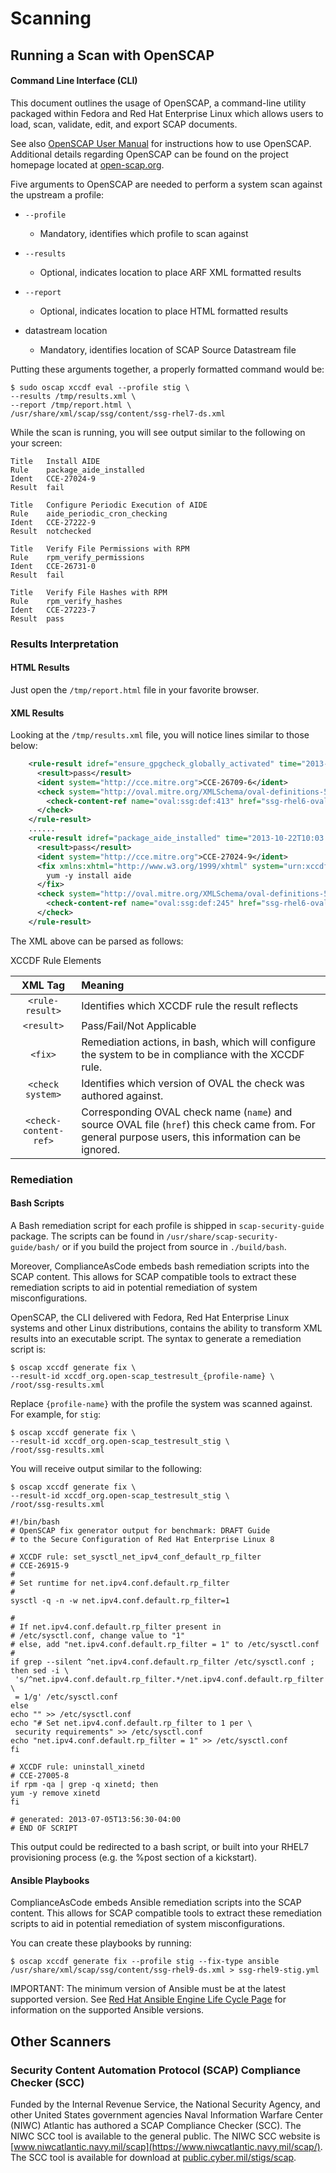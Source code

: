 # Scanning
## Running a Scan with OpenSCAP

#### Command Line Interface (CLI)
This document outlines the usage of OpenSCAP, a command-line utility packaged within Fedora and Red Hat Enterprise Linux which allows users to load, scan, validate, edit, and export SCAP documents.

See also [OpenSCAP User Manual](https://static.open-scap.org/openscap-1.3/oscap_user_manual.html) for instructions how to use OpenSCAP.
Additional details regarding OpenSCAP can be found on the project homepage located at [open-scap.org](http://open-scap.org/).

Five arguments to OpenSCAP are needed to perform a system scan against the upstream a profile:

* `--profile`
  * Mandatory, identifies which profile to scan against

* `--results`
  * Optional, indicates location to place ARF XML formatted results

* `--report`
  * Optional, indicates location to place HTML formatted results

* datastream location
  * Mandatory, identifies location of SCAP Source Datastream file

Putting these arguments together, a properly formatted command would be:

```
$ sudo oscap xccdf eval --profile stig \
--results /tmp/results.xml \
--report /tmp/report.html \
/usr/share/xml/scap/ssg/content/ssg-rhel7-ds.xml
```

While the scan is running, you will see output similar to the following on your screen:

```
Title   Install AIDE
Rule    package_aide_installed
Ident   CCE-27024-9
Result  fail

Title   Configure Periodic Execution of AIDE
Rule    aide_periodic_cron_checking
Ident   CCE-27222-9
Result  notchecked

Title   Verify File Permissions with RPM
Rule    rpm_verify_permissions
Ident   CCE-26731-0
Result  fail

Title   Verify File Hashes with RPM
Rule    rpm_verify_hashes
Ident   CCE-27223-7
Result  pass
```

### Results Interpretation

#### HTML Results

Just open the `/tmp/report.html` file in your favorite browser.

#### XML Results

Looking at the `/tmp/results.xml` file, you will notice lines similar to those below:

```xml
    <rule-result idref="ensure_gpgcheck_globally_activated" time="2013-10-22T10:03:43" severity="high" weight="1.000000">
      <result>pass</result>
      <ident system="http://cce.mitre.org">CCE-26709-6</ident>
      <check system="http://oval.mitre.org/XMLSchema/oval-definitions-5">
        <check-content-ref name="oval:ssg:def:413" href="ssg-rhel6-oval.xml"/>
      </check>
    </rule-result>
    ......
    <rule-result idref="package_aide_installed" time="2013-10-22T10:03:43" severity="medium" weight="1.000000">
      <result>pass</result>
      <ident system="http://cce.mitre.org">CCE-27024-9</ident>
      <fix xmlns:xhtml="http://www.w3.org/1999/xhtml" system="urn:xccdf:fix:script:sh">
        yum -y install aide
      </fix>
      <check system="http://oval.mitre.org/XMLSchema/oval-definitions-5">
        <check-content-ref name="oval:ssg:def:245" href="ssg-rhel6-oval.xml"/>
      </check>
    </rule-result>
```

The XML above can be parsed as follows:

XCCDF Rule Elements

|        XML Tag        | Meaning                                                                                                                                                |
|:---------------------:|:-------------------------------------------------------------------------------------------------------------------------------------------------------|
|    `<rule-result>`    | Identifies which XCCDF rule the result reflects                                                                                                        |
|      `<result>`       | Pass/Fail/Not Applicable                                                                                                                               |
|        `<fix>`        | Remediation actions, in bash, which will configure the system to be in compliance with the XCCDF rule.                                                 |
|   `<check system>`    | Identifies which version of OVAL the check was authored against.                                                                                       |
| `<check-content-ref>` | Corresponding OVAL check name (`name`) and source OVAL file (`href`) this check came from. For general purpose users, this information can be ignored. |

### Remediation

#### Bash Scripts

A Bash remediation script for each profile is shipped in `scap-security-guide` package.
The scripts can be found in `/usr/share/scap-security-guide/bash/` or if you build the project from source in `./build/bash`.

Moreover, ComplianceAsCode embeds bash remediation scripts into the SCAP content. This allows for SCAP compatible tools to extract these remediation scripts to aid in potential remediation of system misconfigurations.

OpenSCAP, the CLI delivered with Fedora, Red Hat Enterprise Linux systems and other Linux distributions, contains the ability to transform XML results into an executable script.
The syntax to generate a remediation script is:


```
$ oscap xccdf generate fix \
--result-id xccdf_org.open-scap_testresult_{profile-name} \
/root/ssg-results.xml
```


Replace `{profile-name}` with the profile the system was scanned against. For example, for `stig`:

```
$ oscap xccdf generate fix \
--result-id xccdf_org.open-scap_testresult_stig \
/root/ssg-results.xml
```

You will receive output similar to the following:

```
$ oscap xccdf generate fix \
--result-id xccdf_org.open-scap_testresult_stig \
/root/ssg-results.xml

#!/bin/bash
# OpenSCAP fix generator output for benchmark: DRAFT Guide
# to the Secure Configuration of Red Hat Enterprise Linux 8

# XCCDF rule: set_sysctl_net_ipv4_conf_default_rp_filter
# CCE-26915-9
#
# Set runtime for net.ipv4.conf.default.rp_filter
#
sysctl -q -n -w net.ipv4.conf.default.rp_filter=1

#
# If net.ipv4.conf.default.rp_filter present in
# /etc/sysctl.conf, change value to "1"
# else, add "net.ipv4.conf.default.rp_filter = 1" to /etc/sysctl.conf
#
if grep --silent ^net.ipv4.conf.default.rp_filter /etc/sysctl.conf ; then sed -i \
 's/^net.ipv4.conf.default.rp_filter.*/net.ipv4.conf.default.rp_filter \
 = 1/g' /etc/sysctl.conf
else
echo "" >> /etc/sysctl.conf
echo "# Set net.ipv4.conf.default.rp_filter to 1 per \
 security requirements" >> /etc/sysctl.conf
echo "net.ipv4.conf.default.rp_filter = 1" >> /etc/sysctl.conf
fi

# XCCDF rule: uninstall_xinetd
# CCE-27005-8
if rpm -qa | grep -q xinetd; then
yum -y remove xinetd
fi

# generated: 2013-07-05T13:56:30-04:00
# END OF SCRIPT
```

This output could be redirected to a bash script, or built into your RHEL7 provisioning process (e.g. the %post section of a kickstart).

#### Ansible Playbooks

ComplianceAsCode embeds Ansible remediation scripts into the SCAP content.
This allows for SCAP compatible tools to extract these remediation scripts to aid in potential remediation of system misconfigurations.

You can create these playbooks by running:

```
$ oscap xccdf generate fix --profile stig --fix-type ansible /usr/share/xml/scap/ssg/content/ssg-rhel9-ds.xml > ssg-rhel9-stig.yml
```

IMPORTANT: The minimum version of Ansible must be at the latest supported version.
See [Red Hat Ansible Engine Life Cycle Page](https://access.redhat.com/support/policy/updates/ansible-engine) for information on the supported Ansible versions.

## Other Scanners
### Security Content Automation Protocol (SCAP) Compliance Checker (SCC)
Funded by the Internal Revenue Service, the National Security Agency, and other United States government agencies Naval Information Warfare Center (NIWC) Atlantic has authored a SCAP Compliance Checker (SCC).
The NIWC SCC tool is available to the general public.
The NIWC SCC website is [www.niwcatlantic.navy.mil/scap](https://www.niwcatlantic.navy.mil/scap/).
The SCC tool is available for download at [public.cyber.mil/stigs/scap](https://public.cyber.mil/stigs/scap/).
